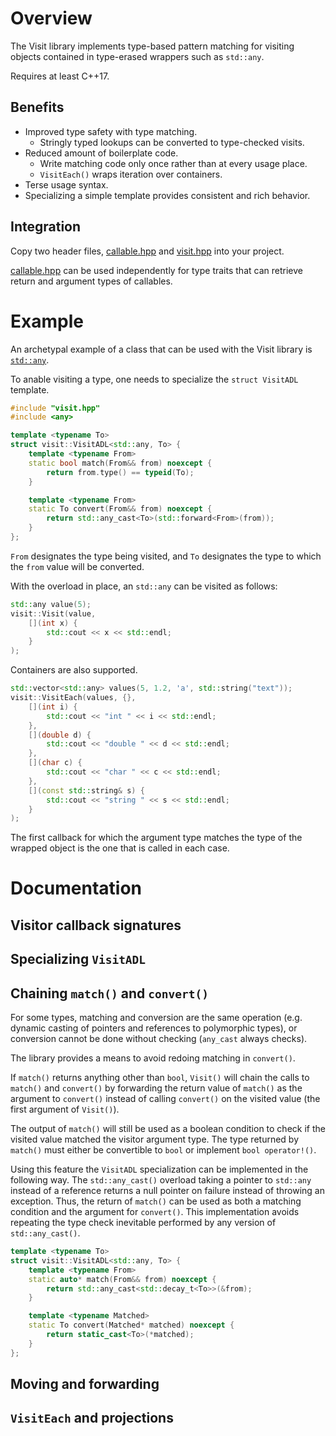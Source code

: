 # Overview
The Visit library implements type-based pattern matching for visiting objects
contained in type-erased wrappers such as `std::any`.

Requires at least C++17.

## Benefits
* Improved type safety with type matching.
  * Stringly typed lookups can be converted to type-checked visits.
* Reduced amount of boilerplate code.
  * Write matching code only once rather than at every usage place.
  * `VisitEach()` wraps iteration over containers.
* Terse usage syntax.
* Specializing a simple template provides consistent and rich behavior.

## Integration
Copy two header files,
[callable.hpp](include/callable.hpp) and [visit.hpp](include/visit.hpp)
into your project.

[callable.hpp](include/callable.hpp) can be used independently
for type traits that can retrieve return and argument types of callables.

# Example
An archetypal example of a class that can be used with the Visit library is
[`std::any`](https://en.cppreference.com/w/cpp/utility/any.html).

To anable visiting a type, one needs to specialize the `struct VisitADL` template.
```c++
#include "visit.hpp"
#include <any>

template <typename To>
struct visit::VisitADL<std::any, To> {
    template <typename From>
    static bool match(From&& from) noexcept {
        return from.type() == typeid(To);
    }

    template <typename From>
    static To convert(From&& from) noexcept {
        return std::any_cast<To>(std::forward<From>(from));
    }
};
```
`From` designates the type being visited,
and `To` designates the type to which the `from` value will be converted.

With the overload in place, an `std::any` can be visited as follows:
```c++
std::any value(5);
visit::Visit(value,
    [](int x) {
        std::cout << x << std::endl;
    }
);
```
Containers are also supported.
```c++
std::vector<std::any> values(5, 1.2, 'a', std::string("text"));
visit::VisitEach(values, {},
    [](int i) {
        std::cout << "int " << i << std::endl;
    },
    [](double d) {
        std::cout << "double " << d << std::endl;
    },
    [](char c) {
        std::cout << "char " << c << std::endl;
    },
    [](const std::string& s) {
        std::cout << "string " << s << std::endl;
    }
);
```
The first callback for which the argument type matches the type of the wrapped object
is the one that is called in each case.

# Documentation
## Visitor callback signatures

## Specializing `VisitADL`

## Chaining `match()` and `convert()`
For some types, matching and conversion are the same operation
(e.g. dynamic casting of pointers and references to polymorphic types),
or conversion cannot be done without checking (`any_cast` always checks).

The library provides a means to avoid redoing matching in `convert()`.

If `match()` returns anything other than `bool`, `Visit()` will chain the calls
to `match()` and `convert()` by forwarding the return value of `match()` as the
argument to `convert()` instead of calling `convert()` on the visited value
(the first argument of `Visit()`).

The output of `match()` will still be used as a boolean condition to
check if the visited value matched the visitor argument type.
The type returned by `match()` must either be convertible to `bool`
or implement `bool operator!()`.

Using this feature the `VisitADL` specialization can be implemented in the
following way.
The `std::any_cast()` overload taking a pointer to `std::any` instead of a
reference returns a null pointer on failure instead of throwing an exception.
Thus, the return of `match()` can be used as both a matching condition and
the argument for `convert()`.
This implementation avoids repeating the type check inevitable performed by
any version of `std::any_cast()`.
```c++
template <typename To>
struct visit::VisitADL<std::any, To> {
    template <typename From>
    static auto* match(From&& from) noexcept {
        return std::any_cast<std::decay_t<To>>(&from);
    }

    template <typename Matched>
    static To convert(Matched* matched) noexcept {
        return static_cast<To>(*matched);
    }
};
```

## Moving and forwarding

## `VisitEach` and projections
